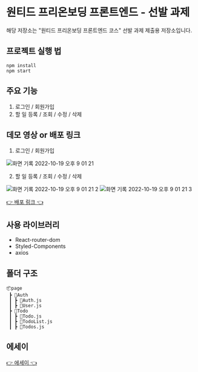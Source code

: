 # 원티드 프리온보딩 프론트엔드 - 선발 과제

해당 저장소는 "원티드 프리온보딩 프론트엔드 코스" 선발 과제 제출용 저장소입니다.

## 프로젝트 실행 법

```
npm install
npm start
```

## 주요 기능

1. 로그인 / 회원가입
2. 할 일 등록 / 조회 / 수정 / 삭제

## 데모 영상 or 배포 링크

1. 로그인 / 회원가입

![화면 기록 2022-10-19 오후 9 01 21](https://user-images.githubusercontent.com/95282989/196692709-37c45666-4122-4003-9203-cfb5f475613a.GIF)

2. 할 일 등록 / 조회 / 수정 / 삭제

![화면 기록 2022-10-19 오후 9 01 21 2](https://user-images.githubusercontent.com/95282989/196693184-f724ebf2-2750-400b-aec0-226ee1d65593.GIF)
![화면 기록 2022-10-19 오후 9 01 21 3](https://user-images.githubusercontent.com/95282989/196692930-40aeedf2-264c-439a-beec-10ed19267d8e.GIF)


[👉 배포 링크 👈](https://joeunji0119.github.io/wanted-pre-onboarding-frontend)

## 사용 라이브러리

- React-router-dom
- Styled-Components
- axios

## 폴더 구조

```
📦page
 ┣ 📂Auth
 ┃ ┣ 📜Auth.js
 ┃ ┣ 📜User.js
 ┣ 📂Todo
 ┃ ┣ 📜Todo.js
 ┃ ┣ 📜TodoList.js
 ┃ ┣ 📜Todos.js
```

## 에세이 
[👉 에세이 👈](https://blog.naver.com/rell_cake/222904736106)

